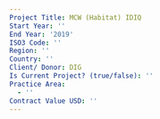 ```yaml
---
Project Title: MCW (Habitat) IDIQ
Start Year: ''
End Year: '2019'
ISO3 Code: ''
Region: ''
Country: ''
Client/ Donor: DIG
Is Current Project? (true/false): ''
Practice Area:
  - ''
Contract Value USD: ''
---
```

